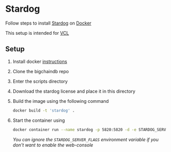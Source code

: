 # Stardog

Follow steps to install [Stardog](https://www.stardog.com) on [Docker](https://www.docker.com)

This setup is intended for [VCL](https://vcl.ncsu.edu)

## Setup

1. Install docker [instructions](https://docs.docker.com/install/linux/docker-ce/ubuntu/)

2. Clone the bigchaindb repo

3. Enter the scripts directory

4. Download the stardog license and place it in this directory

5. Build the image using the following command

    ```sh
    docker build -t 'stardog' .
    ```

6. Start the container using

    ```sh
    docker container run --name stardog -p 5820:5820 -d -e STARDOG_SERVER_FLAGS="--web-console" --restart always stardog
    ```

    *You can ignore the `STARDOG_SERVER_FLAGS` environment variable if you don't want to enable the web-console*